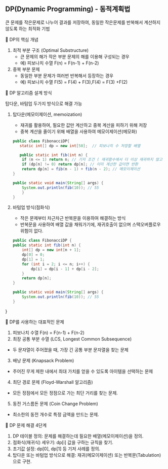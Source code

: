 ## DP(Dynamic Programming) - 동적계획법

큰 문제를 작은문제로 나누어 결과를 저장하여, 동일한 작은문제를 반복해서 계산하지 않도록 하는 최적화 기법

📌 DP의 핵심 개념
1. 최적 부분 구조 (Optimal Substructure)
   * 큰 문제의 해가 작은 부분 문제의 해를 이용해 구성되는 경우
   * 예) 피보나치 수열  F(n) = F(n-1) + F(n-2)
2. 중복 부분 문제
   * 동일한 부분 문제가 여러번 반복해서 등장하는 경우 
   * 예) 피보나치 수열  F(5) = F(4) + F(3),F(4) = F(3) +F(2)

📌 DP 알고리즘 설계 방식

탑다운, 바텀업 두가지 방식으로 해결 가능
1. 탑다운(메모이제이션, memoization)
    * 재귀를 활용하여, 필요한 값만 계산하고 중복 계산을 피하기 위해 저장
    * 중복 계산을 줄이기 위해 배열을 사용하여 메모이제이션(메모화)

    ```java
    public class FibonacciDP{   
       static int[] dp = new int[50];  // 피보나치 수 저장할 배열

       public static int fib(int n) {
        if (n <= 1) return n; // 기저 조건 ( 재귀함수에서 더 이상 재귀하지 않고 종료되는 조건)
        if (dp[n] != 0) return dp[n]; // 이미 계산한 값이면 반환
        return dp[n] = fib(n - 1) + fib(n - 2); // 메모이제이션
    }

    public static void main(String[] args) {
        System.out.println(fib(10)); // 55
        }
    }

2. 바텀업 방식(점화식)
   * 작은 문제부터 차근차근 반복문을 이용하여 해결하는 방식
   * 반복문을 사용하여 배열 값을 채워가기에, 재귀호출이 없으며 스택오버플로우 위험이 없다. 

    ```java
    public class FibonacciDP {
    public static int fib(int n) {
        int[] dp = new int[n + 1];
        dp[0] = 0;
        dp[1] = 1;
        for (int i = 2; i <= n; i++) {
            dp[i] = dp[i - 1] + dp[i - 2];
        }
        return dp[n];
    }

    public static void main(String[] args) {
        System.out.println(fib(10)); // 55
    }
}

📌 DP를 사용하는 대표적인 문제
1.	피보나치 수열	F(n) = F(n-1) + F(n-2)
2.	최장 공통 부분 수열 (LCS, Longest Common Subsequence)
   * 두 문자열이 주어졌을 때, 가장 긴 공통 부분 문자열을 찾는 문제
3.	배낭 문제 (Knapsack Problem)
   * 주어진 무게 제한 내에서 최대 가치를 얻을 수 있도록 아이템을 선택하는 문제
4.	최단 경로 문제 (Floyd-Warshall 알고리즘)
   * 모든 정점에서 모든 정점으로 가는 최단 거리를 찾는 문제.
5.	동전 거스름돈 문제 (Coin Change Problem)
   * 최소한의 동전 개수로 특정 금액을 만드는 문제.


📌 DP 문제 해결 4단계
1.	DP 테이블 정의: 문제를 해결하는데 필요한 배열(메모이제이션)을 정의.
2.	점화식(재귀식) 세우기: dp[i] 값을 구하는 규칙을 찾기.
3.	초기값 설정: dp[0], dp[1] 등 기저 사례를 정의.
4.	탑다운 또는 바텀업 방식으로 해결: 재귀(메모이제이션) 또는 반복문(Tabulation)으로 구현.


